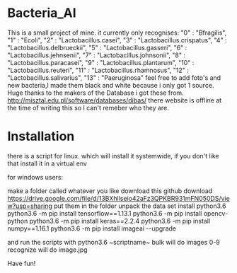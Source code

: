 # Bacteria_AI
This is a small project of mine. 
it currently only recognises:
    "0" : "Bfragilis",
    "1" : "Ecoli",
    "2" : "Lactobacillus.casei",
    "3" : "Lactobacillus.crispatus",
    "4" : "Lactobacillus.delbrueckii",
    "5" : "Lactobacillus.gasseri",
    "6" : "Lactobacillus.jehnsenii",
    "7" : "Lactobacillus.johnsonii",
    "8" : "Lactobacillus.paracasei",
    "9" : "Lactobacillus.plantarum",
    "10" : "Lactobacillus.reuteri",
    "11" : "Lactobacillus.rhamnosus",
    "12" : "Lactobacillus.salivarius",
    "13" : "Paeruginosa"
 feel free to add foto's and new bacteria,I made them black and white because i only got 1 source. 
 Huge thanks to the makers of the Database i got these from. 
 http://misztal.edu.pl/software/databases/dibas/
 there website is offline at the time of writing this so I can't remeber who they are.
 
 # Installation
 there is a script for linux. which will install it systemwide, if you don't like that install it in a virtual env 
 
 for windows users:
 
 make a folder called whatever you like
 download this github
 download https://drive.google.com/file/d/13BXhllseio42aFz3QPKBR931mFN050DS/view?usp=sharing
 put them in the folder
 unpack the data set
 install python3.6
 python3.6 -m pip install tensorflow==1.13.1
python3.6 -m pip install opencv-python
python3.6 -m pip install keras==2.2.4
python3.6 -m pip install numpy==1.16.1
python3.6 -m pip install imageai --upgrade

and run the scripts with python3.6 ~scriptname~
bulk will do images 0-9
recognize will do image.jpg

Have fun!
